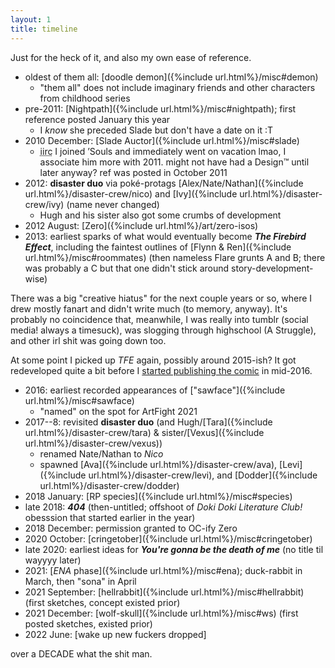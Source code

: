 ```yaml
---
layout: 1
title: timeline
---
```

Just for the heck of it, and also my own ease of reference.

- oldest of them all: [doodle demon]({%include url.html%}/misc#demon)
	- "them all" does not include imaginary friends and other characters from childhood series
- pre-2011: [Nightpath]({%include url.html%}/misc#nightpath); first reference posted January this year
	- I *know* she preceded Slade but don't have a date on it :T
- 2010 December: [Slade Auctor]({%include url.html%}/misc#slade)
	- <abbr title="if I remember correctly">iirc</abbr> I joined ’Souls and immediately went on vacation lmao, I associate him more with 2011. might not have had a Design™ until later anyway? ref was posted in October 2011
- 2012: <b>disaster duo</b> via poké-protags [Alex/Nate/Nathan]({%include url.html%}/disaster-crew/nico) and [Ivy]({%include url.html%}/disaster-crew/ivy) (name never changed)
	- Hugh and his sister also got some crumbs of development
- 2012 August: [Zero]({%include url.html%}/art/zero-isos)
- 2013: earliest sparks of what would eventually become <b><i>The Firebird Effect</i></b>, including the faintest outlines of [Flynn & Ren]({%include url.html%}/misc#roommates) (then nameless Flare grunts A and B; there was probably a C but that one didn't stick around story-development-wise)

There was a big "creative hiatus" for the next couple years or so, where I drew mostly fanart and didn't write much (to memory, anyway). It's probably no coincidence that, meanwhile, I was really into tumblr (social media! always a timesuck), was slogging through highschool (A Struggle), and other irl shit was going down too.

At some point I picked up <i>TFE</i> again, possibly around 2015-ish? It got redeveloped quite a bit before I [started publishing the comic](https://a-flyleaf.github.io/projects/tfe) in mid-2016.

- 2016: earliest recorded appearances of ["sawface"]({%include url.html%}/misc#sawface)
	- "named" on the spot for ArtFight 2021
- 2017--8: revisited <b>disaster duo</b> (and Hugh/[Tara]({%include url.html%}/disaster-crew/tara) & sister/[Vexus]({%include url.html%}/disaster-crew/vexus))
	- renamed Nate/Nathan to <i>Nico</i>
	- spawned [Ava]({%include url.html%}/disaster-crew/ava), [Levi]({%include url.html%}/disaster-crew/levi), and [Dodder]({%include url.html%}/disaster-crew/dodder)
- 2018 January: [RP species]({%include url.html%}/misc#species)<!--*-->
- late 2018: <b><i>404</i></b> (then-untitled; offshoot of <i>Doki Doki Literature Club!</i> obesssion that started earlier in the year)
- 2018 December: permission granted to OC-ify Zero
- 2020 October: [cringetober]({%include url.html%}/misc#cringetober)
- late 2020: earliest ideas for <b><i>You're gonna be the death of me</i></b> (no title til wayyyy later)
- 2021: [<i>ENA</i> phase]({%include url.html%}/misc#ena); duck-rabbit in March, then "sona" in April
- 2021 September: [hellrabbit]({%include url.html%}/misc#hellrabbit) (first sketches, concept existed prior)
- 2021 December: [wolf-skull]({%include url.html%}/misc#ws) (first posted sketches, existed prior)
- 2022 June: [wake up new fuckers dropped] <!--idk most names so leaving this here for now-->

over a <em style="font-style:normal;text-transform:uppercase;">decade</em> what the shit man.

<!--
- mid-/late 2018: ["sika"]({%include url.html%}/misc#sika) (sketches, have a google doc from April but <abbr title="can’t be assed">cba</abbr> to sketch-dig)

sketches from 4/27, 8/15, and 9/9 (all 2018). moved description to actual misc page, but otherwise decided against publishing (again) because I still think the design kinda slaps and don't want to ~release~ it just yet
-->